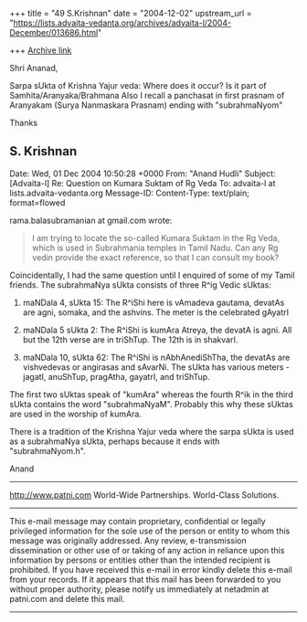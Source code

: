 +++
title = "49 S.Krishnan"
date = "2004-12-02"
upstream_url = "https://lists.advaita-vedanta.org/archives/advaita-l/2004-December/013686.html"

+++
[Archive link](https://lists.advaita-vedanta.org/archives/advaita-l/2004-December/013686.html)

Shri Ananad,

Sarpa sUkta of Krishna Yajur veda: Where does it occur? Is it part of
Samhita/Aranyaka/Brahmana
Also I recall a panchasat in first prasnam of Aranyakam (Surya Nanmaskara
Prasnam) ending with "subrahmaNyom"

Thanks

S. Krishnan
-------------
Date: Wed, 01 Dec 2004 10:50:28 +0000
From: "Anand Hudli" <anandhudli at hotmail.com>
Subject: [Advaita-l] Re: Question on Kumara Suktam of Rg Veda
To: advaita-l at lists.advaita-vedanta.org
Message-ID: <BAY101-F20B5FD4BF6D34E6D3BCE4FD7BF0 at phx.gbl>
Content-Type: text/plain; format=flowed

rama.balasubramanian at gmail.com wrote:

>I am trying to locate the so-called Kumara Suktam in the Rg Veda,
>which is used in Subrahmania temples in Tamil Nadu. Can any Rg vedin
>provide the exact reference, so that I can consult my book?

Coincidentally, I had the same question until I enquired of some of my Tamil
friends. The subrahmaNya sUkta consists of three R^ig Vedic sUktas:

1. maNDala 4, sUkta 15: The R^iShi here is vAmadeva gautama, devatAs are
agni, somaka, and the ashvins. The meter is the celebrated gAyatrI

2. maNDala 5 sUkta 2:  The R^iShi is kumAra Atreya, the devatA is agni. All
but the 12th verse are in triShTup. The 12th is in shakvarI.

3. maNDala 10, sUkta 62: The R^iShi is nAbhAnediShTha, the devatAs are
vishvedevas or angirasas and sAvarNi. The sUkta has various meters - jagatI,
anuShTup, pragAtha, gayatrI, and triShTup.

The first two sUktas speak of "kumAra" whereas the fourth R^ik in the third
sUkta contains the word "subrahmaNyaM". Probably this why these sUktas are
used in the worship of kumAra.

There is a tradition of the Krishna Yajur veda where the sarpa sUkta is used
as a subrahmaNya sUkta, perhaps because it ends with "subrahmaNyom.h".

Anand




------------------------------




http://www.patni.com
World-Wide Partnerships. World-Class Solutions.
_____________________________________________________________________

This e-mail message may contain proprietary, confidential or legally
privileged information for the sole use of the person or entity to
whom this message was originally addressed. Any review, e-transmission
dissemination or other use of or taking of any action in reliance upon
this information by persons or entities other than the intended
recipient is prohibited. If you have received this e-mail in error
kindly delete  this e-mail from your records. If it appears that this
mail has been forwarded to you without proper authority, please notify
us immediately at netadmin at patni.com and delete this mail. 
_____________________________________________________________________
